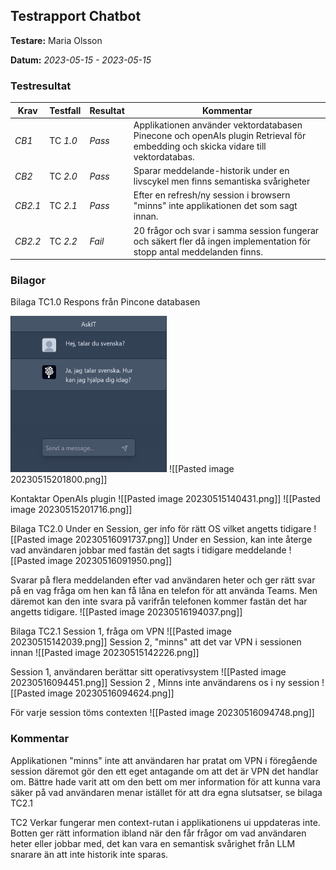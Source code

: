 
## Testrapport Chatbot


**Testare:** Maria Olsson

**Datum:** *2023-05-15 - 2023-05-15*

### Testresultat

| Krav     | Testfall     | Resultat    | Kommentar |
| -------- | ------------ | ----------- | --------- |
| *CB1*      | TC *1.0* | *Pass* | Applikationen använder vektordatabasen Pinecone och openAIs plugin Retrieval för embedding och skicka vidare till vektordatabas.|
| *CB2* | TC *2.0* | *Pass* |Sparar meddelande-historik under en livscykel men finns semantiska svårigheter      |
| *CB2.1* | TC *2.1* | *Pass* | Efter en refresh/ny session i browsern "minns" inte applikationen det som sagt innan. 
| *CB2.2* | TC *2.2* | *Fail* | 20 frågor och svar i samma session fungerar och säkert fler då ingen implementation för stopp antal meddelanden finns.
    
   

### Bilagor
Bilaga TC1.0 
Respons från Pincone databasen

<img src="/img/Screen%20Shot%202023-04-26%20at%2015.34.20.png" alt="Swedish Conversation" width="250px" />
![[Pasted image 20230515201800.png]]

Kontaktar OpenAIs plugin
![[Pasted image 20230515140431.png]]
![[Pasted image 20230515201716.png]]


Bilaga TC2.0
Under en Session, ger info för rätt OS vilket angetts tidigare
![[Pasted image 20230516091737.png]]
Under en Session, kan inte återge vad användaren jobbar med fastän det sagts i tidigare meddelande
![[Pasted image 20230516091950.png]]

Svarar på flera meddelanden efter vad användaren heter och ger rätt svar på en vag fråga om hen kan få låna en telefon för att använda Teams. Men däremot kan den inte svara på varifrån telefonen kommer fastän det har angetts tidigare.
![[Pasted image 20230516194037.png]]


Bilaga TC2.1
Session 1, fråga om VPN
![[Pasted image 20230515142039.png]]
Session 2, "minns" att det var VPN i sessionen innan 
![[Pasted image 20230515142226.png]]


Session 1, användaren berättar sitt operativsystem
![[Pasted image 20230516094451.png]]
Session 2 , Minns inte användarens os i ny session
![[Pasted image 20230516094624.png]]


För varje session töms contexten
![[Pasted image 20230516094748.png]]

### Kommentar

Applikationen "minns" inte att användaren har pratat om VPN i föregående session däremot gör den ett eget antagande om att det är VPN det handlar om. Bättre hade varit att om den bett om mer information för att kunna vara säker på vad användaren menar istället för att dra egna slutsatser, se bilaga TC2.1

TC2 Verkar fungerar men context-rutan i applikationens ui uppdateras inte.
Botten ger rätt information ibland när den får frågor om vad användaren heter eller jobbar med, det kan vara en semantisk svårighet från LLM snarare än att inte historik inte sparas. 
